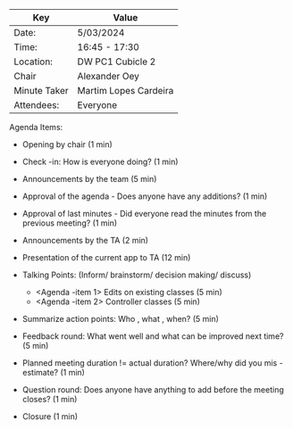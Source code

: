 | Key | Value |
| --- | --- |
| Date: | 5/03/2024 |
| Time: | 16:45 - 17:30 |
| Location: | DW PC1 Cubicle 2 |
| Chair | Alexander Oey |
| Minute Taker | Martim Lopes Cardeira |
| Attendees: | Everyone |

Agenda Items:

- Opening by chair (1 min)
- Check -in: How is everyone doing? (1 min)
- Announcements by the team (5 min)
- Approval of the agenda - Does anyone have any additions? (1 min)
- Approval of last minutes - Did everyone read the minutes from the previous meeting? (1 min)


- Announcements by the TA (2 min)
- Presentation of the current app to TA (12 min)


- Talking Points: (Inform/ brainstorm/ decision making/ discuss)
  - <Agenda -item 1> Edits on existing classes (5 min)
  - <Agenda -item 2> Controller classes (5 min)
- Summarize action points: Who , what , when? (5 min)


- Feedback round: What went well and what can be improved next time? (5 min)
- Planned meeting duration != actual duration? Where/why did you mis -estimate? (1 min)
- Question round: Does anyone have anything to add before the meeting closes? (1 min)
- Closure (1 min)